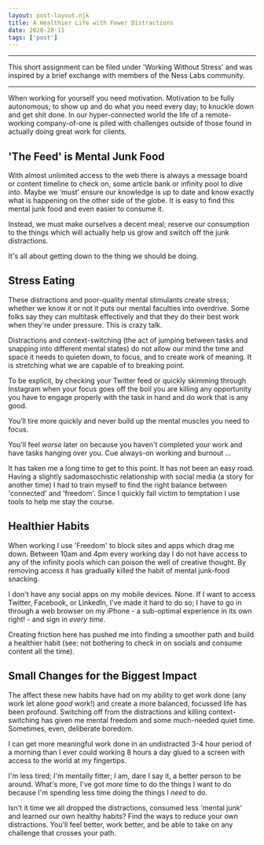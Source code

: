 ```yaml
---
layout: post-layout.njk 
title: A Healthier Life with Fewer Distractions
date: 2020-28-11
tags: ['post']
---
```


*****

This short assignment can be filed under 'Working Without Stress' and was inspired by a brief exchange with members of the Ness Labs community.

***

When working for yourself you need motivation. Motivation to be fully autonomous; to show up and do what you need every day; to knuckle down and get shit done. In our hyper-connected world the life of a remote-working company-of-one is piled with challenges outside of those found in actually doing great work for clients.

## 'The Feed' is Mental Junk Food
 
With almost unlimited access to the web there is always a message board or content timeline to check on, some article bank or infinity pool to dive into. Maybe we ‘must’ ensure our knowledge is up to date and know exactly what is happening on the other side of the globe. It is easy to find this mental junk food and even easier to consume it.

Instead, we must make ourselves a decent meal; reserve our consumption to the things which will actually help us grow and switch off the junk distractions.

It's all about getting down to the thing we should be doing.

## Stress Eating

These distractions and poor-quality mental stimulants create stress; whether we know it or not it puts our mental faculties into overdrive. Some folks say they can multitask effectively and that they do their best work when they're under pressure. This is crazy talk.
<!-- Excerpt Start -->
Distractions and context-switching (the act of jumping between tasks and snapping into different mental states) do not allow our mind the time and space it needs to quieten down, to focus, and to create work of meaning. It is stretching what we are capable of to breaking point.<!-- Excerpt End -->

To be explicit, by checking your Twitter feed or quickly skimming through Instagram when your focus goes off the boil you are killing any opportunity you have to engage properly with the task in hand and do work that is any good.

You’ll tire more quickly and never build up the mental muscles you need to focus.

You'll feel *worse* later on because you haven't completed your work and have tasks hanging over you. Cue always-on working and burnout ...

It has taken me a long time to get to this point. It has not been an easy road. Having a slightly sadomasochistic relationship with social media (a story for another time) I had to train myself to find the right balance between 'connected' and 'freedom'. Since I quickly fall victim to temptation I use tools to help me stay the course.

## Healthier Habits

When working I use 'Freedom' to block sites and apps which drag me down. Between 10am and 4pm every working day I do not have access to any of the infinity pools which can poison the well of creative thought. By removing access it has gradually killed the habit of mental junk-food snacking.

I don't have any social apps on my mobile devices. None. If I want to access Twitter, Facebook, or LinkedIn, I've made it hard to do so; I have to go in through a web browser on my iPhone - a sub-optimal experience in its own right! - and sign in *every time*.

Creating friction here has pushed me into finding a smoother path and build a healthier habit (see: not bothering to check in on socials and consume content all the time).

## Small Changes for the Biggest Impact

The affect these new habits have had on my ability to get work done (any work let alone *good* work!) and create a more balanced, focussed life has been profound. Switching off from the distractions and killing context-switching has given me mental freedom and some much-needed quiet time. Sometimes, even, deliberate boredom.

I can get more meaningful work done in an undistracted 3-4 hour period of a morning than I ever could working 8 hours a day glued to a screen with access to the world at my fingertips.

I'm less tired; I'm mentally fitter; I am, dare I say it, a better person to be around. What's more, I've got *more* time to do the things I want to do because I'm spending less time doing the things I *need* to do.

Isn't it time we all dropped the distractions, consumed less 'mental junk' and learned our own healthy habits? Find the ways to reduce your own distractions. You'll feel better, work better, and be able to take on any challenge that crosses your path.